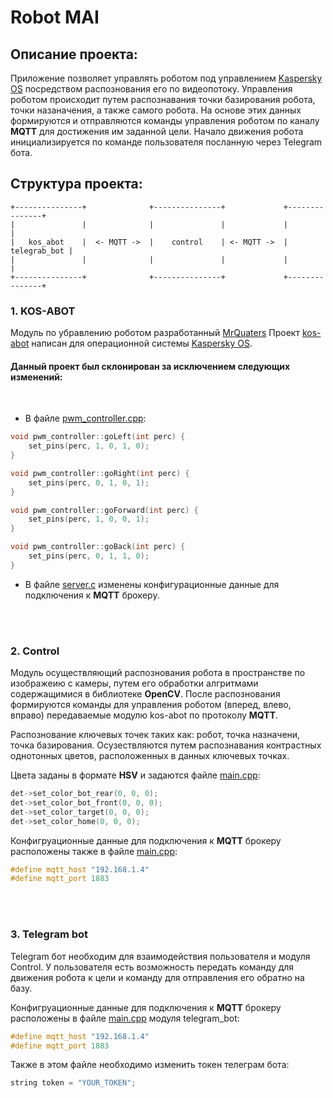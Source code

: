 # Robot MAI

## Описание проекта:
Приложение позволяет управлять роботом под управлением [Kaspersky OS](https://os.kaspersky.ru/) посредством распознования его по видеопотоку.
Управления роботом происходит путем распознавания точки базирования робота, точки назаначения, а также самого робота. На основе этих данных формируются и отправляются команды управления роботом по каналу **MQTT** для достижения им заданной цели.
Начало движения робота инициализируется по команде пользователя посланную через Telegram бота.

## Структура проекта:

```
+---------------+              +---------------+             +---------------+
|               |              |               |             |               |
|   kos_abot    |  <- MQTT ->  |    control    | <- MQTT ->  |  telegrab_bot |
|               |              |               |             |               |
+---------------+              +---------------+             +---------------+
```

### 1. KOS-ABOT
Модуль по убравлению роботом разработанный [MrQuaters](https://github.com/MrQuaters/) 
Проект [kos-abot](https://github.com/MrQuaters/kos-abot) написан для операционной системы [Kaspersky OS](https://os.kaspersky.ru/). 
#### Данный проект был склонирован за исключением следующих изменений:
<br/>  

* В файле [pwm_controller.cpp](https://github.com/SergeyLavrinenko/robot_mai/src/kos-abot/navigation/src/pwm_controller.cpp):

```C++
void pwm_controller::goLeft(int perc) {
    set_pins(perc, 1, 0, 1, 0);
}

void pwm_controller::goRight(int perc) {
    set_pins(perc, 0, 1, 0, 1);
}

void pwm_controller::goForward(int perc) {
    set_pins(perc, 1, 0, 0, 1);
}

void pwm_controller::goBack(int perc) {
    set_pins(perc, 0, 1, 1, 0);
}

```

+ В файле [server.c](https://github.com/SergeyLavrinenko/robot_mai/src/kos-abot/configuration_server/src/server.c) изменены конфигурационные данные для подключения к **MQTT** брокеру.
  
<br><br/>

### 2. Control
Модуль осуществляющий распознования робота в пространстве по изображеию с камеры, путем его обработки алгритмами содержащимися в библиотеке **OpenCV**. После распознования формируются команды для управления роботом (вперед, влево, вправо) передаваемые модулю kos-abot по протоколу **MQTT**.
<br>

Распознование ключевых точек таких как: робот, точка назначени, точка базирования. Осузествляются путем распознавания контрастных однотонных цветов, расположенных в данных ключевых точках.
<br>

Цвета заданы в формате **HSV** и задаются файле [main.cpp](https://github.com/SergeyLavrinenko/robot_mai/src/control/main.cpp):
```C++
det->set_color_bot_rear(0, 0, 0);
det->set_color_bot_front(0, 0, 0);
det->set_color_target(0, 0, 0);
det->set_color_home(0, 0, 0);
```
Конфигруационные данные для подключения к **MQTT** брокеру расположены также в файле [main.cpp](https://github.com/SergeyLavrinenko/robot_mai/src/control/main.cpp):
```C++
#define mqtt_host "192.168.1.4"
#define mqtt_port 1883
``` 
<br><br/>
### 3. Telegram bot
Telegram бот необходим для взаимодействия пользователя и модуля Control. У пользователя есть возможность передать команду для движения робота к цели и команду для отправления его обратно на базу.

Конфигруационные данные для подключения к **MQTT** брокеру расположены в файле [main.cpp](https://github.com/SergeyLavrinenko/robot_mai/src/telegram_bot/main.cpp) модуля telegram_bot:
```c++
#define mqtt_host "192.168.1.4"
#define mqtt_port 1883
```
Также в этом файле необходимо изменить токен телеграм бота:
```c++
string token = "YOUR_TOKEN";
```
